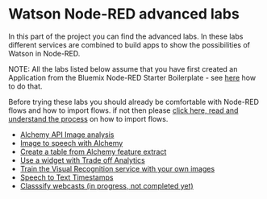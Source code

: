 # Watson Node-RED advanced labs

In this part of the project you can find the advanced labs. In these labs different services are combined to build apps to show the possibilities of Watson in Node-RED.

NOTE: All the labs listed below assume that you have first created an Application from the Bluemix Node-RED Starter Boilerplate - see [here](/introduction_to_node_red/README.md) how to do that.

Before trying these labs you should already be comfortable with Node-RED flows and how to import flows. if not then
please [click here, read and understand the process](/introduction_to_node_red/README.md) on how to import flows.

- [Alchemy API Image analysis](alchemy_image_analysis_thumbs/README.md)
- [Image to speech with Alchemy](alchemy_image_to_speech/README.md)
- [Create a table from Alchemy feature extract](alchemy_output_table/README.md)
- [Use a widget with Trade off Analytics](tradeoff_analytics_widget/README.md)
- [Train the Visual Recognition service with your own images](visual_recognition_training/README.md)
- [Speech to Text Timestamps](speech_to_text_timestamps/README.md)
- [Classsify webcasts (in progress, not completed yet)](webcast_classifier/README.md)
